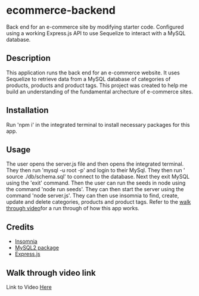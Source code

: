 # ecommerce-backend
Back end for an e-commerce site by modifying starter code. Configured using a working Express.js API to use Sequelize to interact with a MySQL database.

## Description
This application runs the back end for an e-commerce website. It uses Sequelize to retrieve data from a MySQL database of categories of products, products and product tags. 
This project was created to help me build an understanding of the fundamental archecture of e-commerce sites. 

## Installation
Run 'npm i' in the integrated terminal to install necessary packages for this app. 

## Usage
The user opens the server.js file and then opens the integrated terminal. They then run 'mysql -u root -p' and login to their MySql. They then run ' source ./db/schema.sql' to connect to the database. Next they exit MySQL using the 'exit' command. Then the user can run the seeds in node using the command 'node run seeds'. They can then start the server using the command 'node server.js'. They can then use insomnia to find, create, update and delete categories, products and product tags. Refer to the [walk through video](https://drive.google.com/file/d/16joztDWnyHj5oRcJS4fCam8jwP-vlWjy/view)for a run through of how this app works.

## Credits
* [Insomnia](https://insomnia.rest/) <br>
* [MySQL2 package](https://www.npmjs.com/package/mysql2)
* [Express.js](https://expressjs.com)

## Walk through video link
Link to Video [Here](https://drive.google.com/file/d/16joztDWnyHj5oRcJS4fCam8jwP-vlWjy/view)
